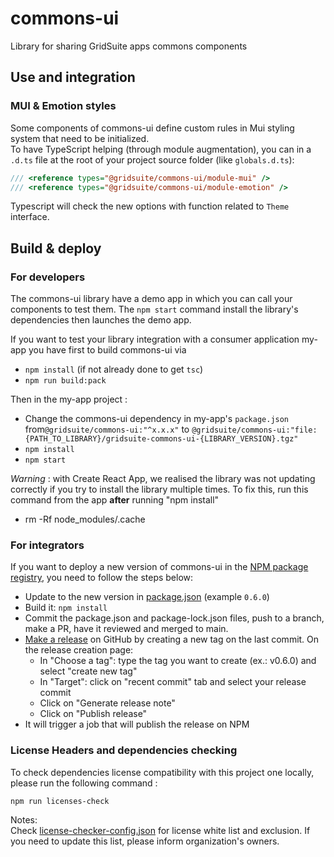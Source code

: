 # commons-ui

Library for sharing GridSuite apps commons components


## Use and integration
### MUI & Emotion styles
Some components of commons-ui define custom rules in Mui styling system that need
to be initialized.  
To have TypeScript helping (through module augmentation), you can in a `.d.ts`
file at the root of your project source folder (like `globals.d.ts`):
```ts
/// <reference types="@gridsuite/commons-ui/module-mui" />
/// <reference types="@gridsuite/commons-ui/module-emotion" />
```
Typescript will check the new options with function related to `Theme` interface.


## Build & deploy
### For developers

The commons-ui library have a demo app in which you can call your components to test them.
The `npm start` command install the library's dependencies then launches the demo app.

If you want to test your library integration with a consumer application my-app you have first
to build commons-ui via 
- `npm install` (if not already done to get `tsc`)
- `npm run build:pack`

Then in the my-app project :
- Change the commons-ui dependency in my-app's `package.json`
    from`@gridsuite/commons-ui:"^x.x.x"`
    to `@gridsuite/commons-ui:"file:{PATH_TO_LIBRARY}/gridsuite-commons-ui-{LIBRARY_VERSION}.tgz"` 
- `npm install`
- `npm start`

*Warning* : with Create React App, we realised the library was not updating correctly if you try to install the library multiple times.
To fix this, run this command from the app **after** running "npm install"
- rm -Rf node_modules/.cache
 

### For integrators

If you want to deploy a new version of commons-ui in the [NPM package registry](https://www.npmjs.com/package/@gridsuite/commons-ui),
you need to follow the steps below:
-   Update to the new version in [package.json](https://github.com/gridsuite/commons-ui/blob/main/package.json) (example `0.6.0`)
-   Build it: `npm install`
-   Commit the package.json and package-lock.json files, push to a branch, make a PR, have it reviewed and merged to main.
-   [Make a release](https://github.com/gridsuite/commons-ui/releases/new) on GitHub by creating a new tag on the last commit. On the release creation page:
    - In "Choose a tag": type the tag you want to create (ex.: v0.6.0) and select "create new tag"
    - In "Target": click on "recent commit" tab and select your release commit
    - Click on "Generate release note"
    - Click on "Publish release"
-   It will trigger a job that will publish the release on NPM

### License Headers and dependencies checking

To check dependencies license compatibility with this project one locally, please run the following command :
```shell
npm run licenses-check
```

Notes:  
Check [license-checker-config.json](license-checker-config.json) for license white list and exclusion.
If you need to update this list, please inform organization's owners.
